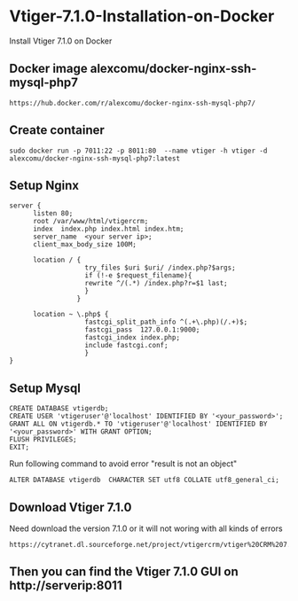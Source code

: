 # Vtiger-7.1.0-Installation-on-Docker
Install Vtiger 7.1.0 on Docker

## Docker image alexcomu/docker-nginx-ssh-mysql-php7
```
https://hub.docker.com/r/alexcomu/docker-nginx-ssh-mysql-php7/
```

## Create container
```
sudo docker run -p 7011:22 -p 8011:80  --name vtiger -h vtiger -d alexcomu/docker-nginx-ssh-mysql-php7:latest

```

## Setup Nginx
```
server {
      listen 80;
      root /var/www/html/vtigercrm;
      index  index.php index.html index.htm;
      server_name  <your server ip>;
      client_max_body_size 100M;

      location / {
                   try_files $uri $uri/ /index.php?$args;
                   if (!-e $request_filename){ 
                   rewrite ^/(.*) /index.php?r=$1 last;
                   }
                 }
                 
      location ~ \.php$ {
                   fastcgi_split_path_info ^(.+\.php)(/.+)$;
                   fastcgi_pass  127.0.0.1:9000;
                   fastcgi_index index.php;
                   include fastcgi.conf;
                   }
}
```

## Setup Mysql
```
CREATE DATABASE vtigerdb;
CREATE USER 'vtigeruser'@'localhost' IDENTIFIED BY '<your_password>';
GRANT ALL ON vtigerdb.* TO 'vtigeruser'@'localhost' IDENTIFIED BY '<your_password>' WITH GRANT OPTION;
FLUSH PRIVILEGES;
EXIT;

```
Run following command to avoid error "result is not an object"
```
ALTER DATABASE vtigerdb  CHARACTER SET utf8 COLLATE utf8_general_ci;

```

## Download Vtiger 7.1.0
Need download the version 7.1.0 or it will not woring with all kinds of errors
```
https://cytranet.dl.sourceforge.net/project/vtigercrm/vtiger%20CRM%207.1.0/Core%20Product/vtigercrm7.1.0.tar.gz
```


## Then you can find the Vtiger 7.1.0 GUI on http://serverip:8011
